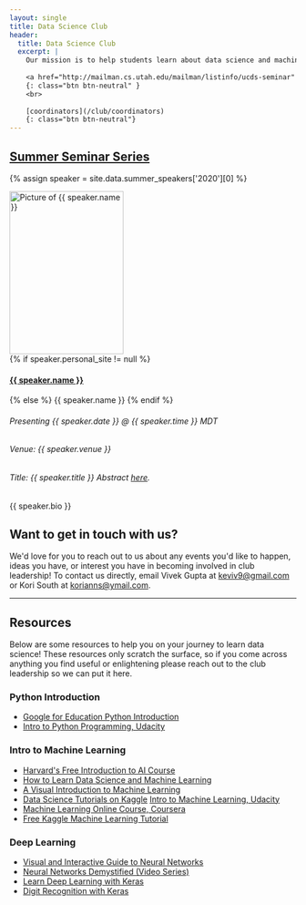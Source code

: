 ```yaml
---
layout: single
title: Data Science Club
header:
  title: Data Science Club
  excerpt: |
    Our mission is to help students learn about data science and machine learning through tutorials, presentations from industry professionals, and hands-on experience.
    
    <a href="http://mailman.cs.utah.edu/mailman/listinfo/ucds-seminar" target="_blank">join our mailing list</a>
    {: class="btn btn-neutral" }
    <br>
    
    [coordinators](/club/coordinators)
    {: class="btn btn-neutral"}  
---
```


<style>
img.speaker {
  width: 200px;
  height: 286px;
  object-fit: cover;
}
</style>

## [Summer Seminar Series](/club/summer-seminar-series)

<!-- Upcoming speaker. Assumes the next speaker is always at the top of the yml file -->
{% assign speaker = site.data.summer_speakers['2020'][0] %}
<div style="margin-bottom: 1rem">
  <div class="row" style="margin-bottom: 1rem">
    <div class="col-lg-3">
      <img src="{{ speaker.img }}" alt="Picture of {{ speaker.name }}" class="rounded shadow speaker">
    </div>
    <div class="col-lg-9">
        {% if speaker.personal_site != null %}
          <h4><a href="{{ speaker.personal_site }}" target="_blank">{{ speaker.name }}</a></h4>
        {% else %}
          {{ speaker.name }}
        {% endif %}
        <h6>Presenting {{ speaker.date }} @ {{ speaker.time }} MDT</h6>
        <h6>Venue: {{ speaker.venue }}</h6>
        <h6>Title: {{ speaker.title }} Abstract <a href="{{ speaker.filename | prepend: "/club/sss-2020/" }}" target="_blank" style="text-decoration:underline;">here</a>.</h6>
        <p>{{ speaker.bio }}</p>
    </div>
  </div>
</div>


## Want to get in touch with us?

We'd love for you to reach out to us about any events you'd like to happen, ideas you have, or interest you have in becoming involved in club leadership! To contact us directly, email Vivek Gupta at [keviv9@gmail.com](mailto:keviv9@gmail.com) or Kori South at [korianns@ymail.com](mailto:korianns@ymail.com).

---

## Resources

Below are some resources to help you on your journey to learn data science! These resources only scratch the surface, so if you come across anything you find useful or enlightening please reach out to the club leadership so we can put it here.

### Python Introduction
* [Google for Education Python Introduction](https://developers.google.com/edu/python/)
* [Intro to Python Programming, Udacity](https://www.udacity.com/course/introduction-to-python--ud1110)

### Intro to Machine Learning
* [Harvard's Free Introduction to AI Course](https://www.edx.org/course/cs50s-introduction-to-artificial-intelligence-with-python)
* [How to Learn Data Science and Machine Learning](http://blog.kaggle.com/2017/04/17/the-best-sources-to-study-machine-learning-and-ai-with-ben-hamner-kaggle-cto/)
* [A Visual Introduction to Machine Learning](http://www.r2d3.us/visual-intro-to-machine-learning-part-1/)
* [Data Science Tutorials on Kaggle](http://blog.kaggle.com/category/tutorials/)
[Intro to Machine Learning, Udacity](https://www.udacity.com/course/intro-to-machine-learning--ud120)
* [Machine Learning Online Course, Coursera](https://www.coursera.org/learn/machine-learning)
* [Free Kaggle Machine Learning Tutorial](http://blog.kaggle.com/2016/04/25/free-kaggle-machine-learning-tutorial-for-python/)

### Deep Learning
* [Visual and Interactive Guide to Neural Networks](http://jalammar.github.io/visual-interactive-guide-basics-neural-networks/)
* [Neural Networks Demystified (Video Series)](https://www.youtube.com/watch?v=bxe2T-V8XRs)
* [Learn Deep Learning with Keras](http://p.migdal.pl/2017/04/30/teaching-deep-learning.html)
* [Digit Recognition with Keras](http://machinelearningmastery.com/handwritten-digit-recognition-using-convolutional-neural-networks-python-keras/)